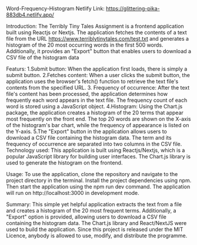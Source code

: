 Word-Frequency-Histogram
Netlify Link: https://glittering-pika-883db4.netlify.app/

Introduction:
The Terribly Tiny Tales Assignment is a frontend application built using Reactjs or Nextjs. The application fetches the contents of a text file from the URL https://www.terriblytinytales.com/test.txt and generates a histogram of the 20 most occurring words in the first 500 words. Additionally, it provides an "Export" button that enables users to download a CSV file of the histogram data

Featurs:
1.Submit button: When the application first loads, there is simply a submit button.
2.Fetches content: When a user clicks the submit button, the application uses the browser's fetch() function to retrieve the text file's contents from the specified URL.
3. Frequency of occurrence: After the text file's content has been processed, the application determines how frequently each word appears in the text file. The frequency count of each word is stored using a JavaScript object.
4.Histogram: Using the Chart.js package, the application creates a histogram of the 20 terms that appear most frequently on the front end. The top 20 words are shown on the X-axis of the histogram's bar chart, while the frequency of appearance is listed on the Y-axis.
5.The "Export" button in the application allows users to download a CSV file containing the histogram data. The term and its frequency of occurrence are separated into two columns in the CSV file.
Technology used:
This application is built using Reactjs/Nextjs, which is a popular JavaScript library for building user interfaces. The Chart.js library is used to generate the histogram on the frontend.

Usage:
To use the application, clone the repository and navigate to the project directory in the terminal. Install the project dependencies using npm. Then start the application using the npm run dev command. The application will run on http://localhost:3000 in development mode.

Summary:
This simple yet helpful application extracts the text from a file and creates a histogram of the 20 most frequent terms. Additionally, a "Export" option is provided, allowing users to download a CSV file containing the histogram data. The Chart.js library and React/NextJS were used to build the application. Since this project is released under the MIT Licence, anybody is allowed to use, modify, and distribute the programme.
